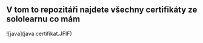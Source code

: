 ## V tom to repozitáři najdete všechny certifikáty ze sololearnu co mám
![java](java certifikat.JFIF)
